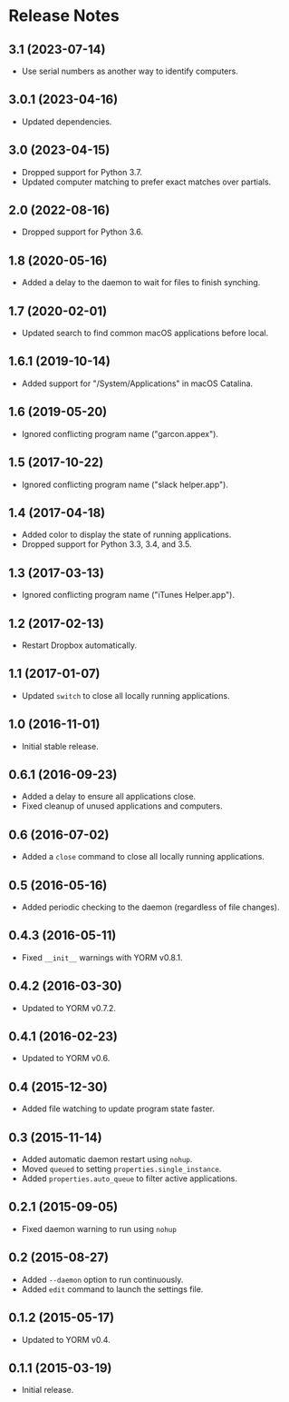 # Release Notes

## 3.1 (2023-07-14)

- Use serial numbers as another way to identify computers.

## 3.0.1 (2023-04-16)

- Updated dependencies.

## 3.0 (2023-04-15)

- Dropped support for Python 3.7.
- Updated computer matching to prefer exact matches over partials.

## 2.0 (2022-08-16)

- Dropped support for Python 3.6.

## 1.8 (2020-05-16)

- Added a delay to the daemon to wait for files to finish synching.

## 1.7 (2020-02-01)

- Updated search to find common macOS applications before local.

## 1.6.1 (2019-10-14)

- Added support for "/System/Applications" in macOS Catalina.

## 1.6 (2019-05-20)

- Ignored conflicting program name ("garcon.appex").

## 1.5 (2017-10-22)

- Ignored conflicting program name ("slack helper.app").

## 1.4 (2017-04-18)

- Added color to display the state of running applications.
- Dropped support for Python 3.3, 3.4, and 3.5.

## 1.3 (2017-03-13)

- Ignored conflicting program name ("iTunes Helper.app").

## 1.2 (2017-02-13)

- Restart Dropbox automatically.

## 1.1 (2017-01-07)

- Updated `switch` to close all locally running applications.

## 1.0 (2016-11-01)

- Initial stable release.

## 0.6.1 (2016-09-23)

- Added a delay to ensure all applications close.
- Fixed cleanup of unused applications and computers.

## 0.6 (2016-07-02)

- Added a `close` command to close all locally running applications.

## 0.5 (2016-05-16)

- Added periodic checking to the daemon (regardless of file changes).

## 0.4.3 (2016-05-11)

- Fixed `__init__` warnings with YORM v0.8.1.

## 0.4.2 (2016-03-30)

- Updated to YORM v0.7.2.

## 0.4.1 (2016-02-23)

- Updated to YORM v0.6.

## 0.4 (2015-12-30)

- Added file watching to update program state faster.

## 0.3 (2015-11-14)

- Added automatic daemon restart using `nohup`.
- Moved `queued` to setting `properties.single_instance`.
- Added `properties.auto_queue` to filter active applications.

## 0.2.1 (2015-09-05)

- Fixed daemon warning to run using `nohup`

## 0.2 (2015-08-27)

- Added `--daemon` option to run continuously.
- Added `edit` command to launch the settings file.

## 0.1.2 (2015-05-17)

- Updated to YORM v0.4.

## 0.1.1 (2015-03-19)

- Initial release.
